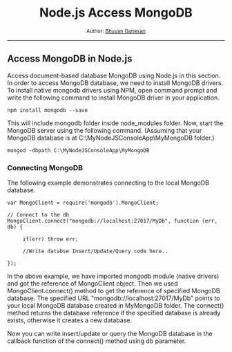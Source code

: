 <div align="center">
  <h1>Node.js Access MongoDB </h1>
  <sub>Author:
<a href="https://www.linkedin.com/in/bhuvanaganesan-l-2209047a" target="_blank">Bhuvan Ganesan</a><br>
</sub>
</div>

<hr>

## Access MongoDB in Node.js

Access document-based database MongoDB using Node.js in this section.
In order to access MongoDB database, we need to install MongoDB drivers. To install native mongodb drivers using NPM, open command prompt and write the following command to install MongoDB driver in your application.

```
npm install mongodb --save
```

This will include mongodb folder inside node_modules folder. Now, start the MongoDB server using the following command. (Assuming that your MongoDB database is at C:\MyNodeJSConsoleApp\MyMongoDB folder.)

```
mongod -dbpath C:\MyNodeJSConsoleApp\MyMongoDB
```

### Connecting MongoDB
The following example demonstrates connecting to the local MongoDB database.
```
var MongoClient = require('mongodb').MongoClient;

// Connect to the db
MongoClient.connect("mongodb://localhost:27017/MyDb", function (err, db) {
   
     if(err) throw err;

     //Write databse Insert/Update/Query code here..
                
});
```
In the above example, we have imported mongodb module (native drivers) and got the reference of MongoClient object. Then we used MongoClient.connect() method to get the reference of specified MongoDB database. The specified URL "mongodb://localhost:27017/MyDb" points to your local MongoDB database created in MyMongoDB folder. The connect() method returns the database reference if the specified database is already exists, otherwise it creates a new database.

Now you can write insert/update or query the MongoDB database in the callback function of the connect() method using db parameter.

